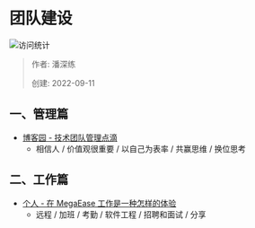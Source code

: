 # 团队建设

![访问统计](https://visitor-badge.glitch.me/badge?page_id=senlypan.qa.22-team-building&left_color=blue&right_color=red)

> 作者: 潘深练
>
> 创建: 2022-09-11

## 一、管理篇

- [博客园 - 技术团队管理点滴](https://www.cnblogs.com/naturemickey/p/3947885.html)
    - 相信人 / 价值观很重要 / 以自己为表率 / 共赢思维 / 换位思考

## 二、工作篇

- [个人 - 在 MegaEase 工作是一种怎样的体验](https://blog.localvar.cn/archives/working-at-megaease)
    - 远程 / 加班 / 考勤 / 软件工程 / 招聘和面试 / 分享
